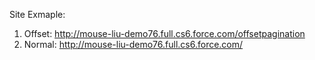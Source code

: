 Site Exmaple: 
1. Offset: http://mouse-liu-demo76.full.cs6.force.com/offsetpagination
2. Normal: http://mouse-liu-demo76.full.cs6.force.com/
